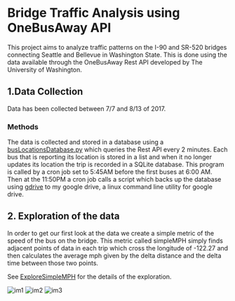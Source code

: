 # Bridge Traffic Analysis using OneBusAway API

This project aims to analyze traffic patterns on the I-90 and SR-520 bridges connecting Seattle and Bellevue in Washington State. This is done using the data available through the OneBusAway Rest API developed by The University of Washington.

## 1.Data Collection

Data has been collected between 7/7 and 8/13 of 2017.

### Methods
The data is collected and stored in a database using a [busLocationsDatabase.py](https://github.com/JonathanERuhnke/BridgeTrafficAnalysis-OneBusAway/blob/master/busLocationsDatabase.py) which queries the Rest API every 2 minutes. Each bus that is reporting its location is stored in a list and when it no longer updates its location the trip is recorded in a SQLite database. This program is called by a cron job set to 5:45AM before the first buses at 6:00 AM. Then at the 11:50PM a cron job calls a script which backs up the database using [gdrive](https://github.com/prasmussen/gdrive) to my google drive, a linux command line utility for google drive.

## 2. Exploration of the data

In order to get our first look at the data we create a simple metric of the speed of the bus on the bridge. This metric called simpleMPH simply finds adjacent points of data in each trip which cross the longitude of -122.27 and then calculates the average mph given by the delta distance and the delta time between those two points.

See [ExploreSimpleMPH](https://github.com/JonathanERuhnke/BridgeTrafficAnalysis-OneBusAway/blob/master/ExploreSimpleMPH.ipynb) for the details of the exploration.

![im1](https://github.com/JonathanERuhnke/BridgeTrafficAnalysis-OneBusAway/blob/master/images/fig1.png)
![im2](https://github.com/JonathanERuhnke/BridgeTrafficAnalysis-OneBusAway/blob/master/images/fig2.png)
![im3](https://github.com/JonathanERuhnke/BridgeTrafficAnalysis-OneBusAway/blob/master/images/fig3.png)


